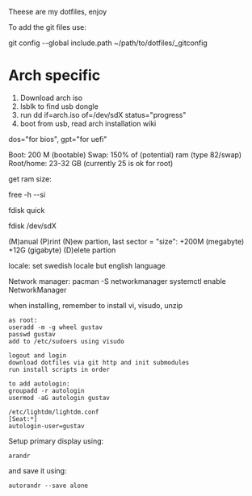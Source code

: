 Theese are my dotfiles, enjoy

To add the git files use:

  git config --global include.path ~/path/to/dotfiles/_gitconfig

# Arch specific

1. Download arch iso
2. lsblk to find usb dongle
3. run dd if=arch.iso of=/dev/sdX status="progress"
4. boot from usb, read arch installation wiki

dos="for bios", gpt="for uefi"

Boot: 200 M (bootable)
Swap: 150% of (potential) ram (type 82/swap)
Root/home: 23-32 GB (currently 25 is ok for root)

get ram size:

  free -h --si

fdisk quick

fdisk /dev/sdX

(M)anual
(P)rint
(N)ew partion, last sector = "size": +200M (megabyte) +12G (gigabyte)
(D)elete partion

locale: set swedish locale but english language

Network manager: pacman -S networkmanager
systemctl enable NetworkManager

when installing, remember to install vi, visudo, unzip


    as root:
    useradd -m -g wheel gustav
    passwd gustav
    add to /etc/sudoers using visudo

    logout and login
    download dotfiles via git http and init submodules
    run install scripts in order
    
    to add autologin:
    groupadd -r autologin
    usermod -aG autologin gustav

    /etc/lightdm/lightdm.conf
    [Seat:*]
    autologin-user=gustav

Setup primary display using:

    arandr

and save it using:

    autorandr --save alone

